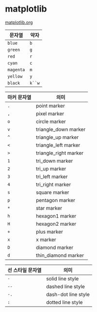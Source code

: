 # matplotlib

[matplotlib.org](https://matplotlib.org/stable/gallery/index.html)

| 문자열    | 약자   |
| --------- | ------ |
| `blue`    | `b`    |
| `green`   | `g`    |
| `red`     | `r`    |
| `cyan`    | `c`    |
| `magenta` | `m`    |
| `yellow`  | `y`    |
| `black`   | `k``w` |

| 마커 문자열 | 의미                  |
| ----------- | --------------------- |
| `.`         | point marker          |
| `,`         | pixel marker          |
| `o`         | circle marker         |
| `v`         | triangle_down marker  |
| `^`         | triangle_up marker    |
| `<`         | triangle_left marker  |
| `>`         | triangle_right marker |
| `1`         | tri_down marker       |
| `2`         | tri_up marker         |
| `3`         | tri_left marker       |
| `4`         | tri_right marker      |
| `s`         | square marker         |
| `p`         | pentagon marker       |
| `*`         | star marker           |
| `h`         | hexagon1 marker       |
| `H`         | hexagon2 marker       |
| `+`         | plus marker           |
| `x`         | x marker              |
| `D`         | diamond marker        |
| `d`         | thin_diamond marker   |

| 선 스타일 문자열 | 의미                |
| ---------------- | ------------------- |
| `-`              | solid line style    |
| `--`             | dashed line style   |
| `-.`             | dash-dot line style |
| `:`              | dotted line style   |

